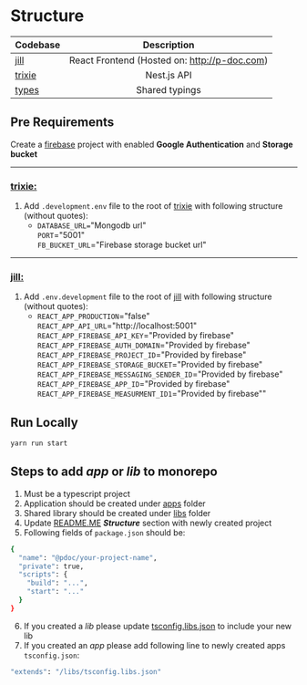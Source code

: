# Structure

| Codebase              |                 Description                  |
|:----------------------|:--------------------------------------------:|
| [jill](apps/jill)     | React Frontend (Hosted on: http://p-doc.com) |
| [trixie](apps/trixie) |                 Nest.js API                  |
| [types](libs/types)   |                Shared typings                |

## Pre Requirements
Create a [firebase](https://firebase.google.com) project with enabled **Google Authentication** and **Storage bucket**

---

### [trixie:](apps/trixie)
1. Add `.development.env` file to the root of [trixie](apps/trixie) with following structure (without quotes):
   * `DATABASE_URL=`"Mongodb url"\
            `PORT`="5001"\
            `FB_BUCKET_URL`="Firebase storage bucket url"
 
---

### [jill:](apps/jill)
1. Add `.env.development` file to the root of [jill](apps/jill) with following structure (without quotes):
   * `REACT_APP_PRODUCTION`="false"\
     `REACT_APP_API_URL`="http://localhost:5001" \
     `REACT_APP_FIREBASE_API_KEY`="Provided by firebase"\
     `REACT_APP_FIREBASE_AUTH_DOMAIN`="Provided by firebase"\
     `REACT_APP_FIREBASE_PROJECT_ID`="Provided by firebase"\
     `REACT_APP_FIREBASE_STORAGE_BUCKET`="Provided by firebase"\
     `REACT_APP_FIREBASE_MESSAGING_SENDER_ID`="Provided by firebase"\
     `REACT_APP_FIREBASE_APP_ID`="Provided by firebase"\
     `REACT_APP_FIREBASE_MEASURMENT_ID1`="Provided by firebase""

## Run Locally
```bash
yarn run start
```

## Steps to add _app_ or _lib_ to monorepo
1. Must be a typescript project
2. Application should be created under [apps](./apps) folder
3. Shared library should be created under [libs](./libs) folder
4. Update [README.ME](./README.md) _**Structure**_ section with newly created project
5. Following fields of `package.json` should be:
```bash
{
  "name": "@pdoc/your-project-name",
  "private": true,
  "scripts": {
    "build": "...",
    "start": "..."
  }
}
```
6. If you created a _lib_ please update [tsconfig.libs.json](./libs/tsconfig.libs.json) to include your new lib
7. If you created an _app_ please add following line to newly created apps `tsconfig.json`:
```bash
"extends": "/libs/tsconfig.libs.json"
```
